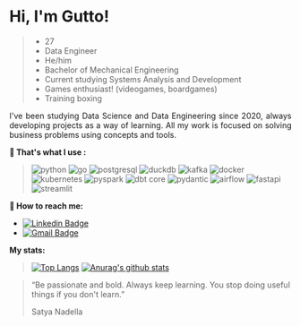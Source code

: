# Hi, I'm Gutto!

> * 27
> * Data Engineer
> * He/him
> * Bachelor of Mechanical Engineering
> * Current studying Systems Analysis and Development
> * Games enthusiast! (videogames, boardgames)
> * Training boxing


<div style="text-align: justify;">  I've been studying Data Science and Data Engineering since 2020, always developing projects as a way of learning. All my work is focused on solving business problems using concepts and tools.
</div>
<p>
</p>  

**:thinking: That's what I use :**

> ![python](https://img.shields.io/badge/Python-14354C?style=for-the-badge&logo=python&logoColor=white)
> ![go](https://img.shields.io/badge/Go-00ADD8?style=for-the-badge&logo=go&logoColor=white)
> ![postgresql](https://img.shields.io/badge/PostgreSQL-316192?style=for-the-badge&logo=postgresql&logoColor=white)
> ![duckdb](https://img.shields.io/badge/DuckDB-FFF000?style=for-the-badge&logo=duckdb&logoColor=black)
> ![kafka](https://img.shields.io/badge/Kafka-232F3E?style=for-the-badge&logo=apache-kafka&logoColor=white)
> ![docker](https://img.shields.io/badge/Docker-2496ED?style=for-the-badge&logo=Docker&logoColor=white)
> ![kubernetes](https://img.shields.io/badge/Kubernetes-326CE5?style=for-the-badge&logo=kubernetes&logoColor=white)
> ![pyspark](https://img.shields.io/badge/PySpark-E25A1C?style=for-the-badge&logo=apache-spark&logoColor=white)
> ![dbt core](https://img.shields.io/badge/dbt_Core-FF694B?style=for-the-badge&logo=dbt&logoColor=white)
> ![pydantic](https://img.shields.io/badge/Pydantic-E92063?style=for-the-badge&logo=pydantic&logoColor=white)
> ![airflow](https://img.shields.io/badge/Airflow-e84545?style=for-the-badge&logo=apache-airflow&logoColor=white)
> ![fastapi](https://img.shields.io/badge/FastAPI-009688?style=for-the-badge&logo=fastapi&logoColor=white)
> ![streamlit](https://img.shields.io/badge/Streamlit-FF4B4B?style=for-the-badge&logo=streamlit&logoColor=white)

**:house_with_garden: How to reach me:**
* [![Linkedin Badge](https://img.shields.io/badge/-LinkedIn-blue?style=flat&logo=LinkedIn&logoColor=white)](https://www.linkedin.com/in/gutto-laudie/)
* [![Gmail Badge](https://img.shields.io/badge/-Gmail-c14438?style=flat-square&logo=Gmail&logoColor=white&link=mailto:guttolaudie@gmail.com)](mailto:guttolaudie@gmail.com)

**My stats:**

> [![Top Langs](https://github-readme-stats.vercel.app/api/top-langs?username=guttof&hide=jupyter%20notebook,html&theme=tokyonight)](https://github.com/anuraghazra/github-readme-stats) [![Anurag's github stats](https://github-readme-stats.vercel.app/api?username=guttof&show_icons=true&theme=tokyonight)](https://github.com/anuraghazra/github-readme-stats) 

<p>
</p> 

<blockquote> “Be passionate and bold. Always keep learning. You stop doing useful things if you don't learn.”
</p> Satya Nadella</p> </blockquote> 


